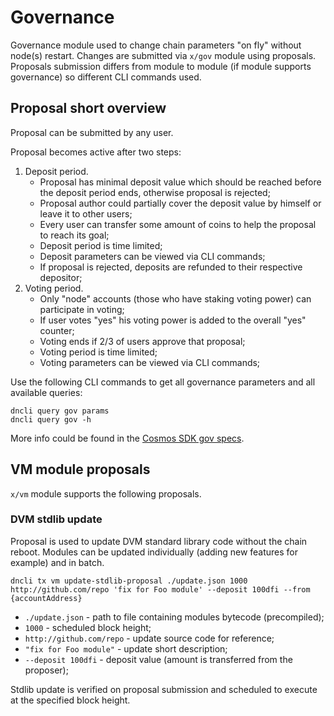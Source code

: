 # Governance

Governance module used to change chain parameters "on fly" without node(s) restart.
Changes are submitted via `x/gov` module using proposals.
Proposals submission differs from module to module (if module supports governance) so different CLI commands used.

## Proposal short overview

Proposal can be submitted by any user.

Proposal becomes active after two steps:
1. Deposit period.
    * Proposal has minimal deposit value which should be reached before the deposit period ends, otherwise proposal is rejected;
    * Proposal author could partially cover the deposit value by himself or leave it to other users;
    * Every user can transfer some amount of coins to help the proposal to reach its goal;
    * Deposit period is time limited;
    * Deposit parameters can be viewed via CLI commands;
    * If proposal is rejected, deposits are refunded to their respective depositor; 
2. Voting period.
    * Only "node" accounts (those who have staking voting power) can participate in voting;
    * If user votes "yes" his voting power is added to the overall "yes" counter;
    * Voting ends if 2/3 of users approve that proposal; 
    * Voting period is time limited;
    * Voting parameters can be viewed via CLI commands;

Use the following CLI commands to get all governance parameters and all available queries:

    dncli query gov params
    dncli query gov -h
    
More info could be found in the [Cosmos SDK gov specs](https://github.com/cosmos/cosmos-sdk/blob/master/x/gov/spec/README.md).

## VM module proposals

`x/vm` module supports the following proposals.

### DVM stdlib update

Proposal is used to update DVM standard library code without the chain reboot.
Modules can be updated individually (adding new features for example) and in batch.

    dncli tx vm update-stdlib-proposal ./update.json 1000 http://github.com/repo 'fix for Foo module' --deposit 100dfi --from {accountAddress}

* `./update.json` - path to file containing modules bytecode (precompiled);
* `1000` - scheduled block height;
* `http://github.com/repo` - update source code for reference;
* `"fix for Foo module"` - update short description;
* `--deposit 100dfi` - deposit value (amount is transferred from the proposer);

Stdlib update is verified on proposal submission and scheduled to execute at the specified block height.
